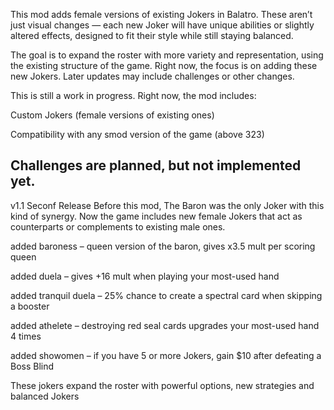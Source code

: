 This mod adds female versions of existing Jokers in Balatro. 
These aren’t just visual changes — each new Joker will have unique abilities or slightly altered effects, designed to fit their style while still staying balanced.

The goal is to expand the roster with more variety and representation, using the existing structure of the game. Right now, the focus is on adding these new Jokers. 
Later updates may include challenges or other changes.

This is still a work in progress. Right now, the mod includes:

Custom Jokers (female versions of existing ones)

Compatibility with any smod version of the game (above 323)

Challenges are planned, but not implemented yet.
---

v1.1 Seconf Release
Before this mod, The Baron was the only Joker with this kind of synergy. Now the game includes new female Jokers that act as counterparts or complements to existing male ones.

added baroness – queen version of the baron, gives x3.5 mult per scoring queen

added duela – gives +16 mult when playing your most-used hand

added tranquil duela – 25% chance to create a spectral card when skipping a booster

added athelete – destroying red seal cards upgrades your most-used hand 4 times

added showomen – if you have 5 or more Jokers, gain $10 after defeating a Boss Blind


These jokers expand the roster with powerful options, new strategies and balanced Jokers

